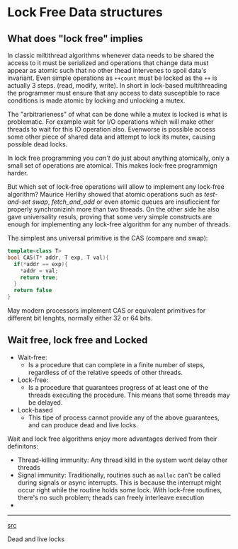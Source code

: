 # Lock Free Data structures

## What does "lock free" implies

In classic miltithread algorithms whenever data needs to be shared the access
to it must be serialized and operations that change data must appear as atomic
such that no other thead intervenes to spoil data's invariant. Even simple 
operations as `++count` must be locked as the `++` is actually 3 steps.
(read, modify, write). In short in lock-based multithreading the programmer
must ensure that any access to data susceptible to race conditions is made
atomic by locking and unlocking a mutex.

The "arbitrarieness" of what can be done while a mutex is locked is what is
problematic. For example wait for I/O operations which will make other threads
to wait for this IO operation also. Evenworse is possible access some other
piece of shared data and attempt to lock its mutex, causing possible dead locks.

In lock free programming you _can't_ do just about anything atomically, only a
small set of operations are atomical. This makes lock-free programmign harder.

But which set of lock-free operations will allow to implement any lock-free
algorithm? Maurice Herlihy showed that atomic operations such as _test-and-set_
 _swap_, _fetch_and_add_ or even atomic queues are insuficcient for properly
synchronizinh more than two threads. On the other side he also gave 
universality resuls, proving that some very simple constructs are enough for
implementing any lock-free algorithm for any number of threads.

The simplest ans universal primitive is the CAS (compare and swap):

```cpp
template<class T>
bool CAS(T* addr, T exp, T val){
  if(*addr == exp){
    *addr = val;
    return true;
  }
  return false
}
```

May modern processors implement CAS or equivalent primitives for different bit
lenghts, normally either 32 or 64 bits.

## Wait free, lock free and Locked

* Wait-free:
  * Is a procedure that can complete in a finite number of steps, regardless of
    of the relative speeds of other threads.
* Lock-free:
  * Is a procedure that guarantees progress of at least one of the threads 
  executing the procedure. This means that some threads may be delayed.
* Lock-based
  * This tipe of process cannot provide any of the above guarantees, and
  can produce dead and live locks.

Wait and lock free algorithms enjoy more advantages derived from their
definitons:

* Thread-killing immunity: Any thread killd in the system wont delay other
threads
* Signal immunity: Traditionally, routines such as `malloc` can't be called
during signals or async interrupts. This is because the interrupt might occur
right while the routine holds some lock. With lock-free routines, there's no
such problem; theads can freely interleave execution
* 


- - -

[src](https://erdani.com/publications/cuj-2004-10.pdf)

Dead and live locks